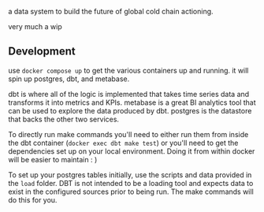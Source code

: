 a data system to build the future of global cold chain actioning.

very much a wip

## Development

use `docker compose up` to get the various containers up and running.
it will spin up postgres, dbt, and metabase.

dbt is where all of the logic is implemented that takes time series data
and transforms it into metrics and KPIs. metabase is a great BI analytics
tool that can be used to explore the data produced by dbt.  postgres is
the datastore that backs the other two services.

To directly run make commands you'll need to either run them from inside
the dbt container (`docker exec dbt make test`) or you'll need to get the
dependencies set up on your local environment. Doing it from within docker
will be easier to maintain : )

To set up your postgres tables initially, use the scripts and data provided in
the `load` folder. DBT is not intended to be a loading tool and expects data to
exist in the configured sources prior to being run. The make commands will do
this for you.
